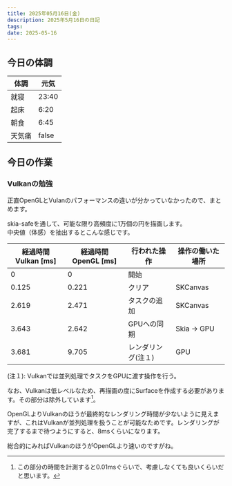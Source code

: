 ```yaml
---
title: 2025年05月16日(金)
description: 2025年5月16日の日記
tags: 
date: 2025-05-16
---
```


## 今日の体調

| 体調  | 元気    |
| --- | ----- |
| 就寝  | 23:40 |
| 起床  | 6:20  |
| 朝食  | 6:45  |
| 天気痛 | false |

## 今日の作業
### Vulkanの勉強
正直OpenGLとVulanのパフォーマンスの違いが分かっていなかったので、まとめます。

skia-safeを通して、可能な限り高頻度に1万個の円を描画します。  
中央値（体感）を抽出するとこんな感じです。

| 経過時間 Vulkan [ms] | 経過時間 OpenGL [ms] | 行われた操作     | 操作の働いた場所   |
| ---------------- | ---------------- | ---------- | ---------- |
| 0                | 0                | 開始         |            |
| 0.125            | 0.221            | クリア        | SKCanvas   |
| 2.619            | 2.471            | タスクの追加     | SKCanvas   |
| 3.643            | 2.642            | GPUへの同期    | Skia → GPU |
| 3.681            | 9.705            | レンダリング(注１) | GPU        |
(注１): Vulkanでは並列処理でタスクをGPUに渡す操作を行う。

なお、Vulkanは低レベルなため、再描画の度にSurfaceを作成する必要があります。その部分は除外しています[^1]。

OpenGLよりVulkanのほうが最終的なレンダリング時間が少ないように見えますが、これはVulkanが並列処理を扱うことが可能なためです。レンダリングが完了するまで待つようにすると、8msくらいになります。

総合的にみればVulkanのほうがOpenGLより速いのですがね。

[^1]: この部分の時間を計測すると0.01msぐらいで、考慮しなくても良いくらいだと思います。
